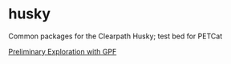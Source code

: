 # husky
Common packages for the Clearpath Husky; test bed for PETCat


<a href = "husky_custom_navigation/Peliminary%20exploration%20with%20GPF.mp4">Preliminary Exploration with GPF</a>
